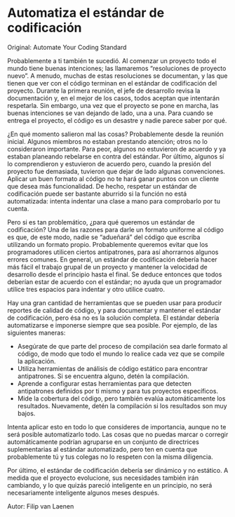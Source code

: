 # Automatiza el estándar de codificación

Original: Automate Your Coding Standard

Probablemente a ti también te sucedió. Al comenzar un proyecto todo el
mundo tiene buenas intenciones; las llamaremos “resoluciones de proyecto
nuevo”. A menudo, muchas de estas resoluciones se documentan, y las que
tienen que ver con el código terminan en el estándar de codificación del
proyecto. Durante la primera reunión, el jefe de desarrollo revisa la
documentación y, en el mejor de los casos, todos aceptan que intentarán
respetarla. Sin embargo, una vez que el proyecto se pone en marcha, las
buenas intenciones se van dejando de lado, una a una. Para cuando se
entrega el proyecto, el código es un desastre y nadie parece saber por
qué.

¿En qué momento salieron mal las cosas? Probablemente desde la reunión
inicial. Algunos miembros no estaban prestando atención; otros no lo
consideraron importante. Para peor, algunos no estuvieron de acuerdo y
ya estaban planeando rebelarse en contra del estándar. Por último,
algunos sí lo comprendieron y estuvieron de acuerdo pero, cuando la
presión del proyecto fue demasiada, tuvieron que dejar de lado algunas
convenciones. Aplicar un buen formato al código no te hará ganar puntos
con un cliente que desea más funcionalidad. De hecho, respetar un
estándar de codificación puede ser bastante aburrido si la función no
está automatizada: intenta indentar una clase a mano para comprobarlo
por tu cuenta.

Pero si es tan problemático, ¿para qué queremos un estándar de
codificación? Una de las razones para darle un formato uniforme al
código es que, de este modo, nadie se “adueñará” del código que escriba
utilizando un formato propio. Probablemente queremos evitar que los
programadores utilicen ciertos antipatrones, para así ahorrarnos algunos
errores comunes. En general, un estándar de codificación debería hacer
más fácil el trabajo grupal de un proyecto y mantener la velocidad de
desarrollo desde el principio hasta el final. Se deduce entonces que
todos deberían estar de acuerdo con el estándar; no ayuda que un
programador utilice tres espacios para indentar y otro utilice cuatro.

Hay una gran cantidad de herramientas que se pueden usar para producir
reportes de calidad de código, y para documentar y mantener el estándar
de codificación, pero ésa no es la solución completa. El estándar
debería automatizarse e imponerse siempre que sea posible. Por ejemplo,
de las siguientes maneras:

- Asegúrate de que parte del proceso de compilación sea darle formato al
código, de modo que todo el mundo lo realice cada vez que se compile la
aplicación.
- Utiliza herramientas de análisis de código estático para encontrar
antipatrones. Si se encuentra alguno, detén la compilación.
- Aprende a configurar estas herramientas para que detecten antipatrones
definidos por ti mismo y para tus proyectos específicos.
- Mide la cobertura del código, pero también evalúa automáticamente los
resultados. Nuevamente, detén la compilación si los resultados son muy
bajos.

Intenta aplicar esto en todo lo que consideres de importancia, aunque no
te será posible automatizarlo todo. Las cosas que no puedas marcar o
corregir automáticamente podrían agruparse en un conjunto de directrices
suplementarias al estándar automatizado, pero ten en cuenta que
probablemente tú y tus colegas no lo respeten con la misma diligencia.

Por último, el estándar de codificación debería ser dinámico y no
estático. A medida que el proyecto evolucione, sus necesidades también
irán cambiando, y lo que quizás pareció inteligente en un principio, no
será necesariamente inteligente algunos meses después.

Autor: Filip van Laenen